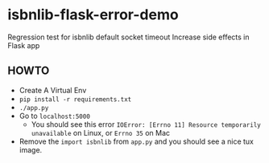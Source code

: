 # isbnlib-flask-error-demo
Regression test for isbnlib default socket timeout Increase side effects in Flask app

## HOWTO
* Create A Virtual Env
* `pip install -r requirements.txt`
* `./app.py`
* Go to `localhost:5000`
  * You should see this error `IOError: [Errno 11] Resource temporarily unavailable` on Linux, or `Errno 35` on Mac
* Remove the `import isbnlib` from `app.py` and you should see a nice tux image.

